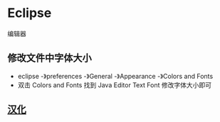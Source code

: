 # Eclipse
编辑器

## 修改文件中字体大小
- eclipse -》preferences -》General -》Appearance -》Colors and Fonts
- 双击 Colors and Fonts 找到 Java Editor Text Font 修改字体大小即可

## [汉化](https://zhuanlan.zhihu.com/p/342692825#:~:text=%E5%AE%89%E8%A3%85%E6%AD%A5%E9%AA%A4%EF%BC%9A%20%EF%BC%881%EF%BC%89%E6%89%93%E5%BC%80Eclipse%E4%B8%BB%E7%95%8C%E9%9D%A2%EF%BC%8C%E9%80%89%E6%8B%A9%E8%8F%9C%E5%8D%95%27Help%27%20%3E%20%27Install%20new%20software...%27,%EF%BC%882%EF%BC%89%E5%A2%9E%E5%8A%A0%E8%AF%AD%E8%A8%80%E5%8C%85%E4%BB%93%E5%BA%93%E5%9C%B0%E5%9D%80%EF%BC%9A%20https%3A%2F%2F%20download.eclipse.org%2Fte%20chnology%2Fbabel%2Fupdate-site%2FR0.19.0%2F2021-06%2F%20%EF%BC%883%EF%BC%89%E9%80%89%E6%8B%A9%E4%B8%AD%E6%96%87%E8%AF%AD%E8%A8%80%E5%8C%85%20%EF%BC%884%EF%BC%89%E9%87%8D%E5%90%AFEclipse%EF%BC%8C%E5%B0%B1%E6%98%AF%E6%B1%89%E5%8C%96%E7%9A%84Eclipse%E4%BA%86%E3%80%82)